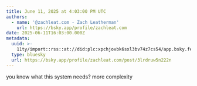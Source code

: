 ```yaml
---
title: June 11, 2025 at 4:03:00 PM UTC
authors:
  - name: '@zachleat.com - Zach Leatherman'
    url: https://bsky.app/profile/zachleat.com
date: 2025-06-11T16:03:00.000Z
metadata:
  uuid: >-
    11ty/import::rss::at://did:plc:xpchjovbk6sxl3bv74z7cs54/app.bsky.feed.post/3lrdruw5n222n
  type: bluesky
  url: https://bsky.app/profile/zachleat.com/post/3lrdruw5n222n
---
```

you know what this system needs? more complexity